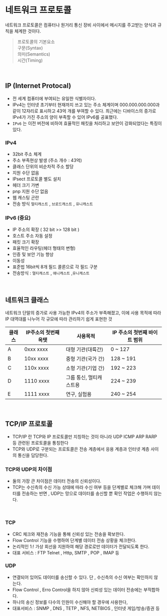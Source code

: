 # 네트워크 프로토콜
네트워크 프로토콜은 컴퓨터나 원거리 통신 장비 사이에서 메시지를 주고받는 양식과 규칙을 체계한 것이다.  
  
> 프로토콜의 기본요소  
> 구문(Syntax)  
> 의미(Semantics)  
> 시간(Timing)

<br>

## IP (Internet Protocal)
- 전 세계 컴퓨터에 부여되는 유일한 식별자이다.
- IPv4는 인터넷 초기부터 현재까지 쓰고 있는 주소 체계이며 000.000.000.000과 같이 12자리로 표시하고 43억 개를 부여할 수 있다. 최근에는 디바이스의 증가로 IPv4가 가진 주소의 양이 부족할 수 있어 IPv6를 공표했다.
- `IPv6` 는 이전 버전에 비하여 효율적인 패킷을 처리하고 보안이 강화되었다는 특징이 있다.

### IPv4
- 32bit 주소 체계
- 주소 부족현상 발생 (주소 개수 : 43억)
- 클래스 단위의 비순차적 주소 할당
- 지원 수단 없음
- IPsect 프로토콜 별도 설치
- 헤더 크기 가변
- pnp 지원 수단 없음
- 웹 캐스팅 곤란
- 전송 방식 `멀티캐스트` , `브로드캐스트` , `유니캐스트`

### IPv6 (중요)
- IP 주소의 확장 ( 32 bit >> 128 bit )
- 호스트 주소 자동 설정
- 패킷 크기 확장
- 효율적인 라우팅(헤더 형태의 변형)
- 인증 및 보안 기능 향상
- 이동성
- 표준법 16bit씩 8개 필드 콜론으로 각 필드 구분 
- 전송방식 : `멀티캐스트` , `애니캐스트` ,`유니캐스트`

<br>

## 네트워크 클래스
네트워크 단말의 증가로 사용 가능한 IPv4의 주소가 부족해졌고, 이에 사용 목적에 따라 IP 대역대를 나누어 각 규모에 따라 관리하기 쉽게 표현한 것

클래스 | IP주소의 첫번째 옥탯 | 사용목적 | IP 주소의 첫번째 바이트 범위
--|--|--|--
A | 0xxx xxxx | 대형 기관(대륙간) | 0 ~ 127
B | 10xx xxxx | 중형 기관(국가 간) | 128 ~ 191
C | 110x xxxx | 소형 기관(기업 간) | 192 ~ 223
D | 1110 xxxx | 그룹 통신, 멀티캐스트용 | 224 ~ 239
E | 1111 xxxx | 연구, 실험용 | 240 ~ 254


<br>

## TCP/IP 프로토콜

- TCP/IP 란 TCP와 IP 프로토콜만 지칭하는 것이 아니라 UDP ICMP ARP RARP 등 관련된 프로토콜을 통칭한다
- TCP와 UDP로 구분되는 프로토콜은 전송 계층에서 응용 계층과 인터넷 계층 사이의 통신을 담당한다.

### TCP와 UDP의 차이점
- 둘의 가장 큰 차이점은 데이터 전송의 신뢰성이다.
- TCP는 수신측의 수신 가능 상태에 따라 수신 여부 등을 단계별로 체크해 가며 데이터를 전송하는 반면 , UDP는 망으로 데이터를 송신할 뿐 확인 작업은 수행하지 않는다.

<br>

### TCP
- CRC 체크와 재전송 기능을 통해 신뢰성 있는 전송을 확보한다.
- Flow Control 기능을 수행하여 단계별 데이터 전송 상황을 체크한다.
- 논리적인 1:! 가상 회선을 지원하여 해당 경로로만 데이터가 전달되도록 한다.
- 대표 서비스 : FTP Telnet , Http, SMTP , POP , IMAP 등

### UDP
- 연결되어 있어도 데이터를 송신할 수 있다. 단 , 수신측의 수신 여부는 확인하지 않는다.
- Flow Control , Erro Control을 하지 않아 신뢰성 있는 데이터 전송에는 부적합하다.
- 하나의 송신 정보를 다수의 인원이 수신해야 할 경우에 사용한다,
- 대표서비스 : SNMP , DNS , TETP , NFS, NETBIOS , 인터넷 게임/방송/증권 등